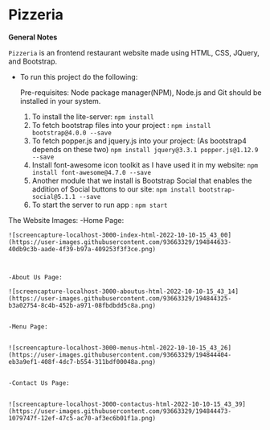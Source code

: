 # Pizzeria

**General Notes**

`Pizzeria` is an frontend restaurant website made using HTML, CSS, JQuery, and Bootstrap.

- To run this project do the following:

    Pre-requisites: Node package manager(NPM), Node.js and Git should be installed in your system.
    1. To install the lite-server:
       `npm install`
    2. To fetch bootstrap files into your project :
        `npm install bootstrap@4.0.0 --save`
    3. To fetch popper.js and jquery.js into your project: (As bootstrap4 depends on these two)
        `npm install jquery@3.3.1 popper.js@1.12.9 --save`
    4. Install font-awesome icon toolkit as I have used it in my website: 
        `npm install font-awesome@4.7.0 --save`
    5. Another module that we install is Bootstrap Social that enables the addition of Social buttons to our site:
        `npm install bootstrap-social@5.1.1 --save`
    6. To start the server to run app :
        `npm start`
        
 The Website Images: 
    -Home Page:
    
    ![screencapture-localhost-3000-index-html-2022-10-10-15_43_00](https://user-images.githubusercontent.com/93663329/194844633-40db9c3b-aade-4f39-b97a-409253f3f3ce.png)

    
    
    -About Us Page: 
    
    ![screencapture-localhost-3000-aboutus-html-2022-10-10-15_43_14](https://user-images.githubusercontent.com/93663329/194844325-b3a02754-8c4b-452b-a971-08fbdbdd5c8a.png)
    
    
    -Menu Page:
    
    
    ![screencapture-localhost-3000-menus-html-2022-10-10-15_43_26](https://user-images.githubusercontent.com/93663329/194844404-eb3a9ef1-408f-4dc7-b554-311bdf00048a.png)

    
    -Contact Us Page: 
     
     
    ![screencapture-localhost-3000-contactus-html-2022-10-10-15_43_39](https://user-images.githubusercontent.com/93663329/194844473-1079747f-12ef-47c5-ac70-af3ec6b01f1a.png)

    
